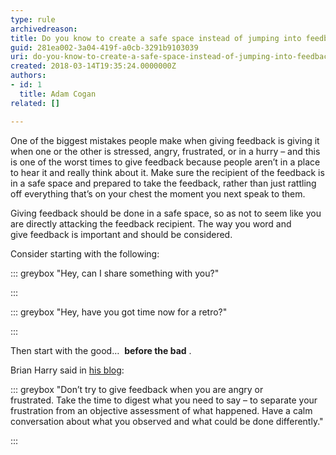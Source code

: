```yaml
---
type: rule
archivedreason: 
title: Do you know to create a safe space instead of jumping into feedback?
guid: 281ea002-3a04-419f-a0cb-3291b9103039
uri: do-you-know-to-create-a-safe-space-instead-of-jumping-into-feedback
created: 2018-03-14T19:35:24.0000000Z
authors:
- id: 1
  title: Adam Cogan
related: []

---
```


One of the biggest mistakes people make when giving feedback is giving it when one or the other is stressed, angry, frustrated, or in a hurry – and this is one of the worst times to give feedback because people aren’t in a place to hear it and really think about it. Make sure the recipient of the feedback is in a safe space and prepared to take the feedback, rather than just rattling off everything that’s on your chest the moment you next speak to them.

Giving feedback should be done in a safe space, so as not to seem like you are directly attacking the feedback recipient. The way you word and give feedback is important and should be considered.

Consider starting with the following:


::: greybox
"Hey, can I share something with you?"

:::




::: greybox
"Hey, have you got time now for a retro?"

:::


Then start with the good…  **before the bad** .


<!--endintro-->


Brian Harry said in [his blog](https&#58;//blogs.msdn.microsoft.com/bharry/2017/08/18/taking-feedback/):


::: greybox
"Don’t try to give feedback when you are angry or frustrated. Take the time to digest what you need to say – to separate your frustration from an objective assessment of what happened. Have a calm conversation about what you observed and what could be done differently."

:::

